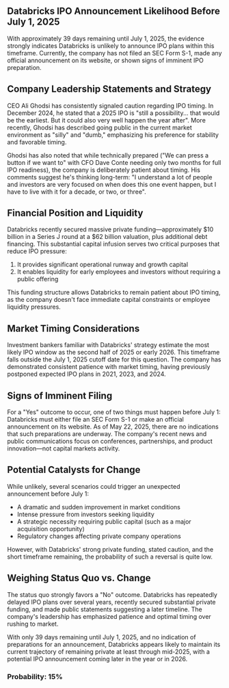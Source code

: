 ## Databricks IPO Announcement Likelihood Before July 1, 2025

With approximately 39 days remaining until July 1, 2025, the evidence strongly indicates Databricks is unlikely to announce IPO plans within this timeframe. Currently, the company has not filed an SEC Form S-1, made any official announcement on its website, or shown signs of imminent IPO preparation.

## Company Leadership Statements and Strategy

CEO Ali Ghodsi has consistently signaled caution regarding IPO timing. In December 2024, he stated that a 2025 IPO is "still a possibility... that would be the earliest. But it could also very well happen the year after". More recently, Ghodsi has described going public in the current market environment as "silly" and "dumb," emphasizing his preference for stability and favorable timing.

Ghodsi has also noted that while technically prepared ("We can press a button if we want to" with CFO Dave Conte needing only two months for full IPO readiness), the company is deliberately patient about timing. His comments suggest he's thinking long-term: "I understand a lot of people and investors are very focused on when does this one event happen, but I have to live with it for a decade, or two, or three".

## Financial Position and Liquidity

Databricks recently secured massive private funding—approximately $10 billion in a Series J round at a $62 billion valuation, plus additional debt financing. This substantial capital infusion serves two critical purposes that reduce IPO pressure:

1. It provides significant operational runway and growth capital
2. It enables liquidity for early employees and investors without requiring a public offering

This funding structure allows Databricks to remain patient about IPO timing, as the company doesn't face immediate capital constraints or employee liquidity pressures.

## Market Timing Considerations

Investment bankers familiar with Databricks' strategy estimate the most likely IPO window as the second half of 2025 or early 2026. This timeframe falls outside the July 1, 2025 cutoff date for this question. The company has demonstrated consistent patience with market timing, having previously postponed expected IPO plans in 2021, 2023, and 2024.

## Signs of Imminent Filing

For a "Yes" outcome to occur, one of two things must happen before July 1: Databricks must either file an SEC Form S-1 or make an official announcement on its website. As of May 22, 2025, there are no indications that such preparations are underway. The company's recent news and public communications focus on conferences, partnerships, and product innovation—not capital markets activity.

## Potential Catalysts for Change

While unlikely, several scenarios could trigger an unexpected announcement before July 1:
- A dramatic and sudden improvement in market conditions
- Intense pressure from investors seeking liquidity
- A strategic necessity requiring public capital (such as a major acquisition opportunity)
- Regulatory changes affecting private company operations

However, with Databricks' strong private funding, stated caution, and the short timeframe remaining, the probability of such a reversal is quite low.

## Weighing Status Quo vs. Change

The status quo strongly favors a "No" outcome. Databricks has repeatedly delayed IPO plans over several years, recently secured substantial private funding, and made public statements suggesting a later timeline. The company's leadership has emphasized patience and optimal timing over rushing to market.

With only 39 days remaining until July 1, 2025, and no indication of preparations for an announcement, Databricks appears likely to maintain its current trajectory of remaining private at least through mid-2025, with a potential IPO announcement coming later in the year or in 2026.

### Probability: 15%